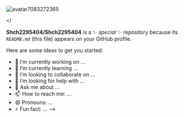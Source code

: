 

![avatar7083272365](https://github.com/Shch2295404/Shch2295404/assets/166839614/10142b6b-9b41-4d57-b790-9c6bf107b6e7)


<!

**Shch2295404/Shch2295404** is a ✨ _special_ ✨ repository because its `README.md` (this file) appears on your GitHub profile.

Here are some ideas to get you started:

- 🔭 I’m currently working on ...
- 🌱 I’m currently learning ...
- 👯 I’m looking to collaborate on ...
- 🤔 I’m looking for help with ...
- 💬 Ask me about ...
- 📫 How to reach me: ...
- 😄 Pronouns: ...
- ⚡ Fun fact: ...
-->
